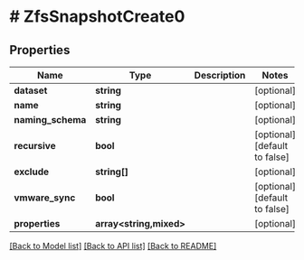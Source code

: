 # # ZfsSnapshotCreate0

## Properties

Name | Type | Description | Notes
------------ | ------------- | ------------- | -------------
**dataset** | **string** |  | [optional]
**name** | **string** |  | [optional]
**naming_schema** | **string** |  | [optional]
**recursive** | **bool** |  | [optional] [default to false]
**exclude** | **string[]** |  | [optional]
**vmware_sync** | **bool** |  | [optional] [default to false]
**properties** | **array<string,mixed>** |  | [optional]

[[Back to Model list]](../../README.md#models) [[Back to API list]](../../README.md#endpoints) [[Back to README]](../../README.md)
